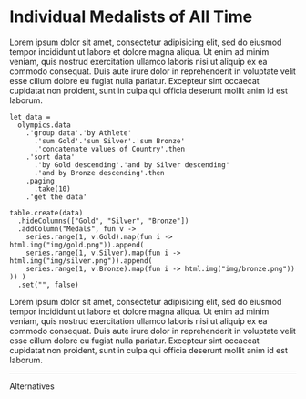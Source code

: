 Individual Medalists of All Time
================================

Lorem ipsum dolor sit amet, consectetur adipisicing elit, sed do eiusmod tempor incididunt ut labore 
et dolore magna aliqua. Ut enim ad minim veniam, quis nostrud exercitation ullamco laboris nisi ut 
aliquip ex ea commodo consequat. Duis aute irure dolor in reprehenderit in voluptate velit esse cillum
dolore eu fugiat nulla pariatur. Excepteur sint occaecat cupidatat non proident, sunt in culpa qui 
officia deserunt mollit anim id est laborum.

```
let data =
  olympics.data
    .'group data'.'by Athlete'
      .'sum Gold'.'sum Silver'.'sum Bronze'
      .'concatenate values of Country'.then
    .'sort data'
      .'by Gold descending'.'and by Silver descending'
      .'and by Bronze descending'.then
    .paging
      .take(10)
    .'get the data'

table.create(data)
  .hideColumns(["Gold", "Silver", "Bronze"])
  .addColumn("Medals", fun v ->
    series.range(1, v.Gold).map(fun i -> html.img("img/gold.png")).append(
    series.range(1, v.Silver).map(fun i -> html.img("img/silver.png")).append(
    series.range(1, v.Bronze).map(fun i -> html.img("img/bronze.png")) )) )
  .set("", false)
```

Lorem ipsum dolor sit amet, consectetur adipisicing elit, sed do eiusmod tempor incididunt ut labore 
et dolore magna aliqua. Ut enim ad minim veniam, quis nostrud exercitation ullamco laboris nisi ut 
aliquip ex ea commodo consequat. Duis aute irure dolor in reprehenderit in voluptate velit esse cillum
dolore eu fugiat nulla pariatur. Excepteur sint occaecat cupidatat non proident, sunt in culpa qui 
officia deserunt mollit anim id est laborum.

----------------------------------------------------------------------------------------------------

Alternatives

